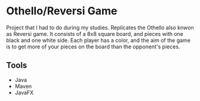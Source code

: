 # Othello/Reversi Game

Project that I had to do during my studies. Replicates the Othello also knwon as Reversi game. It consists of a 8x8 square board, and pieces with one black and one white side. Each player has a color, and the aim of the game is to get more of your pieces on the board than the opponent's pieces.

## Tools

* Java
* Maven
* JavaFX
